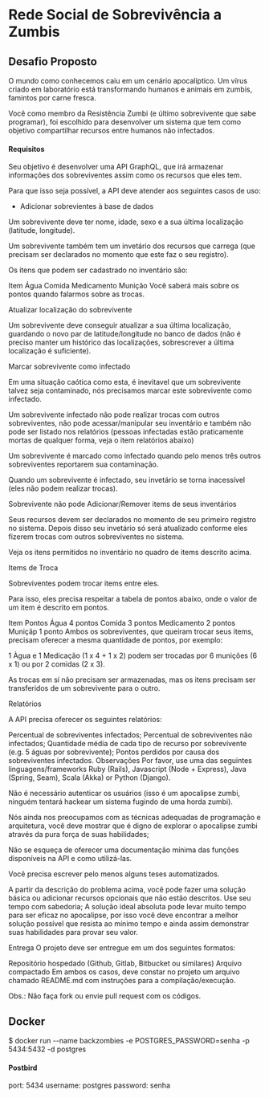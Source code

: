 # Rede Social de Sobrevivência a Zumbis

## Desafio Proposto

O mundo como conhecemos caiu em um cenário apocalíptico. Um vírus criado em laboratório está transformando humanos e animais em zumbis, famintos por carne fresca.

Você como membro da Resistência Zumbi (e último sobrevivente que sabe programar), foi escolhido para desenvolver um sistema que tem como objetivo compartilhar recursos entre humanos não infectados.

#### Requisitos

Seu objetivo é desenvolver uma API GraphQL, que irá armazenar informações dos sobreviventes assim como os recursos que eles tem.

Para que isso seja possível, a API deve atender aos seguintes casos de uso:

- Adicionar sobrevientes à base de dados

Um sobrevivente deve ter nome, idade, sexo e a sua última localização (latitude, longitude).

Um sobrevivente também tem um invetário dos recursos que carrega (que precisam ser declarados no momento que este faz o seu registro).

Os itens que podem ser cadastrado no inventário são:

Item
Água
Comida
Medicamento
Munição
Você saberá mais sobre os pontos quando falarmos sobre as trocas.

Atualizar localização do sobrevivente

Um sobrevivente deve conseguir atualizar a sua última localização, guardando o novo par de latitude/longitude no banco de dados (não é preciso manter um histórico das localizações, sobrescrever a última localização é suficiente).

Marcar sobrevivente como infectado

Em uma situação caótica como esta, é inevitavel que um sobrevivente talvez seja contaminado, nós precisamos marcar este sobrevivente como infectado.

Um sobrevivente infectado não pode realizar trocas com outros sobreviventes, não pode acessar/manipular seu inventário e também não pode ser listado nos relatórios (pessoas infectadas estão praticamente mortas de qualquer forma, veja o item relatórios abaixo)

Um sobrevivente é marcado como infectado quando pelo menos três outros sobreviventes reportarem sua contaminação.

Quando um sobrevivente é infectado, seu invetário se torna inacessível (eles não podem realizar trocas).

Sobrevivente não pode Adicionar/Remover items de seus inventários

Seus recursos devem ser declarados no momento de seu primeiro registro no sistema. Depois disso seu invetário só será atualizado conforme eles fizerem trocas com outros sobreviventes no sistema.

Veja os itens permitidos no inventário no quadro de items descrito acima.

Items de Troca

Sobreviventes podem trocar items entre eles.

Para isso, eles precisa respeitar a tabela de pontos abaixo, onde o valor de um item é descrito em pontos.

Item Pontos
Água 4 pontos
Comida 3 pontos
Medicamento 2 pontos
Muniçãp 1 ponto
Ambos os sobreviventes, que queiram trocar seus items, precisam oferecer a mesma quantidade de pontos, por exemplo:

1 Àgua e 1 Medicação (1 x 4 + 1 x 2) podem ser trocadas por 6 munições (6 x 1) ou por 2 comidas (2 x 3).

As trocas em sí não precisam ser armazenadas, mas os itens precisam ser transferidos de um sobrevivente para o outro.

Relatórios

A API precisa oferecer os seguintes relatórios:

Percentual de sobreviventes infectados;
Percentual de sobreviventes não infectados;
Quantidade média de cada tipo de recurso por sobrevivente (e.g. 5 águas por sobrevivente);
Pontos perdidos por causa dos sobreviventes infectados.
Observações
Por favor, use uma das seguintes linguagens/frameworks Ruby (Rails), Javascript (Node + Express), Java (Spring, Seam), Scala (Akka) or Python (Django).

Não é necessário autenticar os usuários (isso é um apocalipse zumbi, ninguém tentará hackear um sistema fugindo de uma horda zumbi).

Nós ainda nos preocupamos com as técnicas adequadas de programação e arquitetura, você deve mostrar que é digno de explorar o apocalipse zumbi através da pura força de suas habilidades;

Não se esqueça de oferecer uma documentação mínima das funções disponíveis na API e como utilizá-las.

Você precisa escrever pelo menos alguns teses automatizados.

A partir da descrição do problema acima, você pode fazer uma solução básica ou adicionar recursos opcionais que não estão descritos. Use seu tempo com sabedoria; A solução ideal absoluta pode levar muito tempo para ser eficaz no apocalipse, por isso você deve encontrar a melhor solução possível que resista ao mínimo tempo e ainda assim demonstrar suas habilidades para provar seu valor.

Entrega
O projeto deve ser entregue em um dos seguintes formatos:

Repositório hospedado (Github, Gitlab, Bitbucket ou similares)
Arquivo compactado
Em ambos os casos, deve constar no projeto um arquivo chamado README.md com instruções para a compilação/execução.

Obs.: Não faça fork ou envie pull request com os códigos.

## Docker

\$ docker run --name backzombies -e POSTGRES_PASSWORD=senha -p 5434:5432 -d postgres

#### Postbird

port: 5434
username: postgres
password: senha
